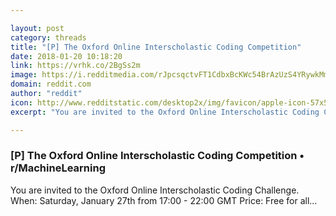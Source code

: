 ```yaml
---

layout: post
category: threads
title: "[P] The Oxford Online Interscholastic Coding Competition"
date: 2018-01-20 10:18:20
link: https://vrhk.co/2BgSs2m
image: https://i.redditmedia.com/rJpcsqctvFT1CdbxBcKWc54BrAzUzS4YRywkMmPtQjE.jpg?w=320&s=4ea9ce5e600ba4ce356c926405b3f400
domain: reddit.com
author: "reddit"
icon: http://www.redditstatic.com/desktop2x/img/favicon/apple-icon-57x57.png
excerpt: "You are invited to the Oxford Online Interscholastic Coding Challenge. When: Saturday, January 27th from 17:00 - 22:00 GMT Price: Free for all..."

---
```


### [P] The Oxford Online Interscholastic Coding Competition • r/MachineLearning

You are invited to the Oxford Online Interscholastic Coding Challenge. When: Saturday, January 27th from 17:00 - 22:00 GMT Price: Free for all...